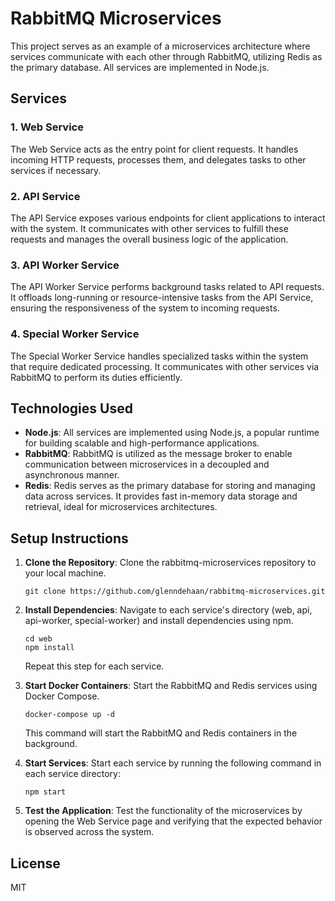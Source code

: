 # RabbitMQ Microservices

This project serves as an example of a microservices architecture where services communicate with each other through RabbitMQ, utilizing Redis as the primary database. All services are implemented in Node.js.

## Services

### 1. Web Service

The Web Service acts as the entry point for client requests. It handles incoming HTTP requests, processes them, and delegates tasks to other services if necessary.

### 2. API Service

The API Service exposes various endpoints for client applications to interact with the system. It communicates with other services to fulfill these requests and manages the overall business logic of the application.

### 3. API Worker Service

The API Worker Service performs background tasks related to API requests. It offloads long-running or resource-intensive tasks from the API Service, ensuring the responsiveness of the system to incoming requests.

### 4. Special Worker Service

The Special Worker Service handles specialized tasks within the system that require dedicated processing. It communicates with other services via RabbitMQ to perform its duties efficiently.

## Technologies Used

- **Node.js**: All services are implemented using Node.js, a popular runtime for building scalable and high-performance applications.
- **RabbitMQ**: RabbitMQ is utilized as the message broker to enable communication between microservices in a decoupled and asynchronous manner.
- **Redis**: Redis serves as the primary database for storing and managing data across services. It provides fast in-memory data storage and retrieval, ideal for microservices architectures.

## Setup Instructions

1. **Clone the Repository**: Clone the rabbitmq-microservices repository to your local machine.

    ```
    git clone https://github.com/glenndehaan/rabbitmq-microservices.git
    ```

2. **Install Dependencies**: Navigate to each service's directory (web, api, api-worker, special-worker) and install dependencies using npm.

    ```
    cd web
    npm install
    ```

   Repeat this step for each service.

3. **Start Docker Containers**: Start the RabbitMQ and Redis services using Docker Compose.

    ```
    docker-compose up -d
    ```

   This command will start the RabbitMQ and Redis containers in the background.

4. **Start Services**: Start each service by running the following command in each service directory:

    ```
    npm start
    ```

5. **Test the Application**: Test the functionality of the microservices by opening the Web Service page and verifying that the expected behavior is observed across the system.

## License

MIT
